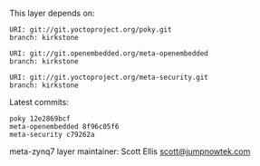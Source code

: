 This layer depends on:

    URI: git://git.yoctoproject.org/poky.git
    branch: kirkstone

    URI: git://git.openembedded.org/meta-openembedded
    branch: kirkstone

    URI: git://git.yoctoproject.org/meta-security.git
    branch: kirkstone

Latest commits:

    poky 12e2869bcf
    meta-openembedded 8f96c05f6
    meta-security c79262a

meta-zynq7 layer maintainer: Scott Ellis <scott@jumpnowtek.com>
